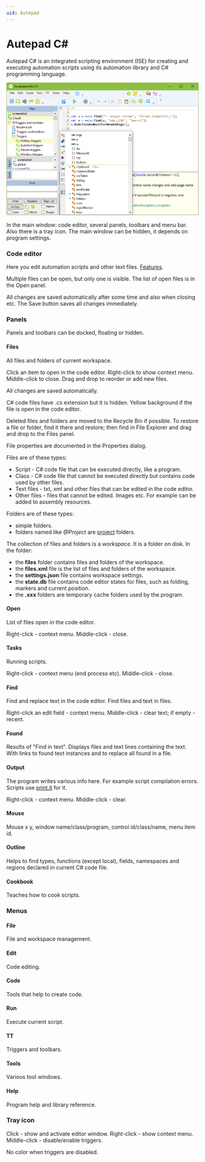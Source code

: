 ```yaml
---
uid: Autepad
---
```


# Autepad C#

Autepad C# is an integrated scripting environment (ISE) for creating and executing automation scripts using its automation library and C# programming language.

![window](../images/window.png "Editor window")

In the main window: code editor, several panels, toolbars and menu bar. Also there is a tray icon. The main window can be hidden, it depends on program settings.

### Code editor
Here you edit automation scripts and other text files.
[Features](xref:code_editor).

Multiple files can be open, but only one is visible. The list of open files is in the Open panel.

All changes are saved automatically after some time and also when closing etc. The Save button saves all changes immediately.

### Panels
Panels and toolbars can be docked, floating or hidden.

#### Files
All files and folders of current workspace.

Click an item to open in the code editor. Right-click to show context menu. Middle-click to close. Drag and drop to reorder or add new files.

All changes are saved automatically.

C# code files have .cs extension but it is hidden. Yellow background if the file is open in the code editor.

Deleted files and folders are moved to the Recycle Bin if possible. To restore a file or folder, find it there and restore; then find in File Explorer and drag and drop to the Files panel.

File properties are documented in the Properties dialog.

Files are of these types:
- Script - C# code file that can be executed directly, like a program.
- Class - C# code file that cannot be executed directly but contains code used by other files.
- Text files - txt, xml and other files that can be edited in the code editor.
- Other files - files that cannot be edited. Images etc. For example can be added to assembly resources.

Folders are of these types:
- simple folders.
- folders named like <i>@Project</i> are [project](xref:class_project) folders.

The collection of files and folders is a *workspace*. It is a folder on disk. In the folder:
- the **files** folder contains files and folders of the workspace.
- the **files.xml** file is the list of files and folders of the workspace.
- the **settings.json** file contains workspace settings.
- the **state.db** file contains code editor states for files, such as folding, markers and current position.
- the **.xxx** folders are temporary cache folders used by the program.

#### Open
List of files open in the code editor.

Right-click - context menu. Middle-click - close.

#### Tasks
Running scripts.

Right-click - context menu (end process etc). Middle-click - close.

#### Find
Find and replace text in the code editor. Find files and text in files.

Right-click an edit field - context menu. Middle-click - clear text; if empty - recent.

#### Found
Results of "Find in text". Displays files and text lines containing the text. With links to found text instances and to replace all found in a file. 

#### Output
The program writes various info here. For example script compilation errors. Scripts use [print.it]() for it.

Right-click - context menu. Middle-click - clear.

#### Mouse
Mouse x y, window name/class/program, control id/class/name, menu item id.

#### Outline
Helps to find types, functions (except local), fields, namespaces and regions declared in current C# code file.

#### Cookbook
Teaches how to cook scripts.

### Menus

#### File
File and workspace management.

#### Edit
Code editing.

#### Code
Tools that help to create code.

#### Run
Execute current script.

#### TT
Triggers and toolbars.

#### Tools
Various tool windows.

#### Help
Program help and library reference.

### Tray icon
Click - show and activate editor window. Right-click - show context menu. Middle-click - disable/enable triggers.

No color when triggers are disabled.
